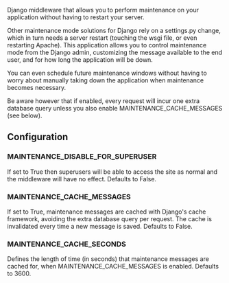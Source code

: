 Django middleware that allows you to perform maintenance on your application without having to restart your server. 

Other maintenance mode solutions for Django rely on a settings.py change, which in turn needs a server restart (touching the wsgi file, or even restarting Apache). This application allows you to control maintenance mode from the Django admin, customizing the message available to the end user, and for how long the application will be down. 

You can even schedule future maintenance windows without having to worry about manually taking down the application when maintenance becomes necessary. 

Be aware however that if enabled, every request will incur one extra database query unless you also enable MAINTENANCE_CACHE_MESSAGES (see below).


## Configuration

### MAINTENANCE_DISABLE_FOR_SUPERUSER

If set to True then superusers will be able to access the site as normal and the middleware will have no effect. Defaults to False.

### MAINTENANCE_CACHE_MESSAGES

If set to True, maintenance messages are cached with Django's cache framework, avoiding the extra database query per request. The cache is invalidated every time a new message is saved. Defaults to False.

### MAINTENANCE_CACHE_SECONDS

Defines the length of time (in seconds) that maintenance messages are cached for, when MAINTENANCE_CACHE_MESSAGES is enabled. Defaults to 3600.